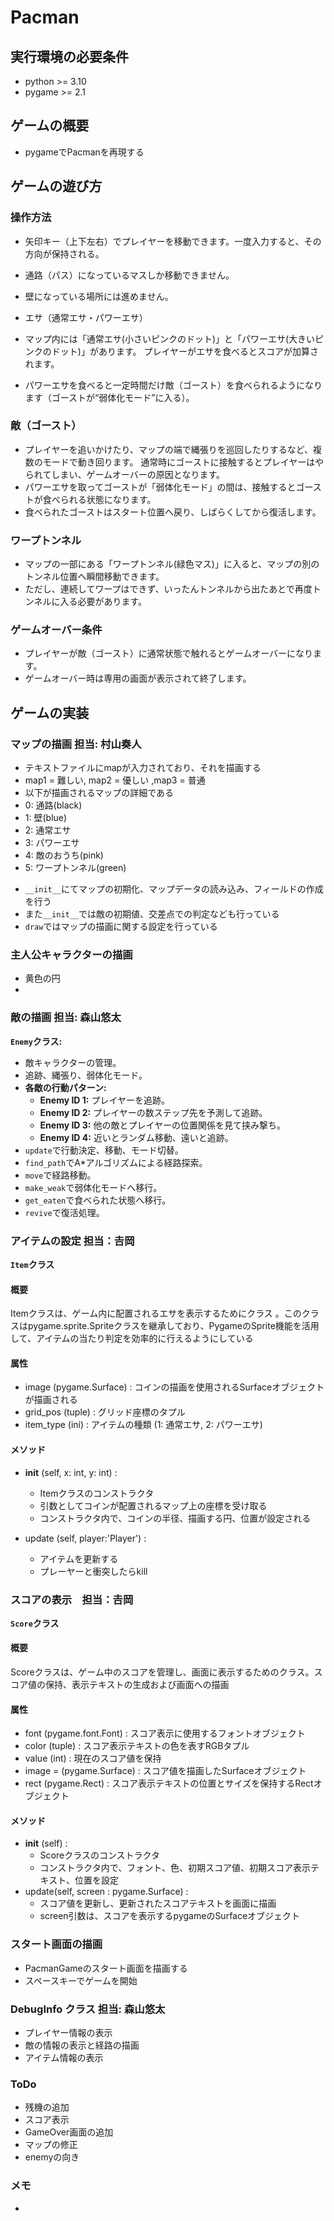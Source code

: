 # Pacman

## 実行環境の必要条件
* python >= 3.10
* pygame >= 2.1

## ゲームの概要
* pygameでPacmanを再現する

## ゲームの遊び方
### 操作方法

- 矢印キー（上下左右）でプレイヤーを移動できます。一度入力すると、その方向が保持される。
- 通路（パス）になっているマスしか移動できません。
- 壁になっている場所には進めません。
- エサ（通常エサ・パワーエサ）

- マップ内には「通常エサ(小さいピンクのドット)」と「パワーエサ(大きいピンクのドット)」があります。
プレイヤーがエサを食べるとスコアが加算されます。
- パワーエサを食べると一定時間だけ敵（ゴースト）を食べられるようになります（ゴーストが“弱体化モード”に入る）。

### 敵（ゴースト）
- プレイヤーを追いかけたり、マップの端で縄張りを巡回したりするなど、複数のモードで動き回ります。
通常時にゴーストに接触するとプレイヤーはやられてしまい、ゲームオーバーの原因となります。
- パワーエサを取ってゴーストが「弱体化モード」の間は、接触するとゴーストが食べられる状態になります。
- 食べられたゴーストはスタート位置へ戻り、しばらくしてから復活します。

### ワープトンネル
- マップの一部にある「ワープトンネル(緑色マス)」に入ると、マップの別のトンネル位置へ瞬間移動できます。
- ただし、連続してワープはできず、いったんトンネルから出たあとで再度トンネルに入る必要があります。

### ゲームオーバー条件
- プレイヤーが敵（ゴースト）に通常状態で触れるとゲームオーバーになります。
- ゲームオーバー時は専用の画面が表示されて終了します。

## ゲームの実装
### マップの描画 担当: 村山奏人
* テキストファイルにmapが入力されており、それを描画する
* map1 = 難しい, map2 = 優しい ,map3 = 普通 
* 以下が描画されるマップの詳細である
* 0: 通路(black)
* 1: 壁(blue)
* 2: 通常エサ
* 3: パワーエサ
* 4: 敵のおうち(pink)
* 5: ワープトンネル(green)
- `__init__`にてマップの初期化、マップデータの読み込み、フィールドの作成を行う
- また`__init__`では敵の初期値、交差点での判定なども行っている
- `draw`ではマップの描画に関する設定を行っている

### 主人公キャラクターの描画
* 黄色の円
* 

### 敵の描画 担当: 森山悠太
**`Enemy`クラス:**
- 敵キャラクターの管理。
- 追跡、縄張り、弱体化モード。
- **各敵の行動パターン:**
    - **Enemy ID 1:** プレイヤーを追跡。
    - **Enemy ID 2:** プレイヤーの数ステップ先を予測して追跡。
    - **Enemy ID 3:** 他の敵とプレイヤーの位置関係を見て挟み撃ち。
    - **Enemy ID 4:** 近いとランダム移動、遠いと追跡。
- `update`で行動決定、移動、モード切替。
- `find_path`でA\*アルゴリズムによる経路探索。
- `move`で経路移動。
- `make_weak`で弱体化モードへ移行。
- `get_eaten`で食べられた状態へ移行。
- `revive`で復活処理。

### アイテムの設定 担当：𠮷岡
**`Item`クラス**
#### 概要
Itemクラスは、ゲーム内に配置されるエサを表示するためにクラス 。このクラスはpygame.sprite.Spriteクラスを継承しており、PygameのSprite機能を活用して、アイテムの当たり判定を効率的に行えるようにしている

#### 属性
* image (pygame.Surface) : コインの描画を使用されるSurfaceオブジェクトが描画される
* grid_pos (tuple) : グリッド座標のタプル
* item_type (ini) : アイテムの種類 (1: 通常エサ, 2: パワーエサ)

#### メソッド
- __init__ (self, x: int, y: int) :
    - Itemクラスのコンストラクタ
    - 引数としてコインが配置されるマップ上の座標を受け取る
    - コンストラクタ内で、コインの半径、描画する円、位置が設定される

- update (self, player:'Player') :
    - アイテムを更新する
    - プレーヤーと衝突したらkill

### スコアの表示　担当：𠮷岡
**`Score`クラス**
#### 概要
Scoreクラスは、ゲーム中のスコアを管理し、画面に表示するためのクラス。スコア値の保持、表示テキストの生成および画面への描画

#### 属性
* font (pygame.font.Font) : スコア表示に使用するフォントオブジェクト
* color (tuple) : スコア表示テキストの色を表すRGBタプル
* value (int) : 現在のスコア値を保持
* image = (pygame.Surface) : スコア値を描画したSurfaceオブジェクト
* rect (pygame.Rect) : スコア表示テキストの位置とサイズを保持するRectオブジェクト

#### メソッド 
- __init__ (self) :
    - Scoreクラスのコンストラクタ
    - コンストラクタ内で、フォント、色、初期スコア値、初期スコア表示テキスト、位置を設定
- update(self, screen : pygame.Surface) : 
    - スコア値を更新し、更新されたスコアテキストを画面に描画
    - screen引数は、スコアを表示するpygameのSurfaceオブジェクト
### スタート画面の描画
* PacmanGameのスタート画面を描画する
* スペースキーでゲームを開始

### DebugInfo クラス 担当: 森山悠太
- プレイヤー情報の表示
- 敵の情報の表示と経路の描画
- アイテム情報の表示


### ToDo
- 残機の追加
- スコア表示
- GameOver画面の追加
- マップの修正
- enemyの向き

### メモ
* 
